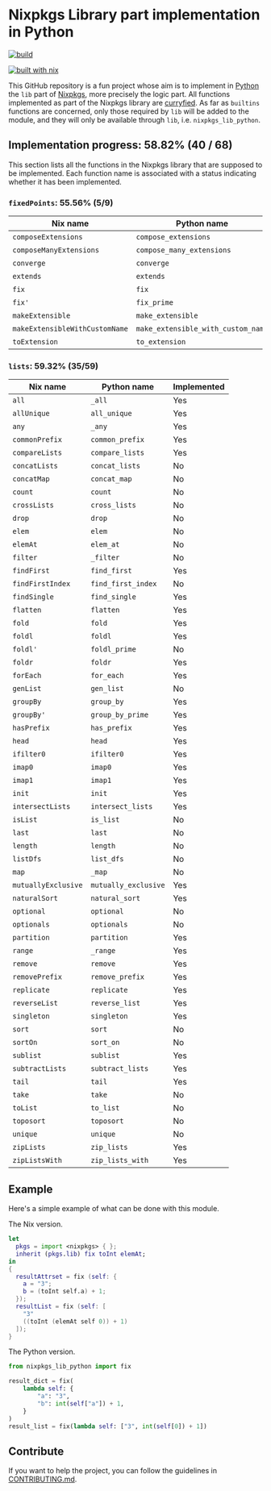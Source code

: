 # Nixpkgs Library part implementation in Python
[![build](https://github.com/theobori/nixpkgs-lib-python/actions/workflows/build.yml/badge.svg)](https://github.com/theobori/nixpkgs-lib-python/actions/workflows/build.yml)

[![built with nix](https://builtwithnix.org/badge.svg)](https://builtwithnix.org)

This GitHub repository is a fun project whose aim is to implement in [Python](https://www.python.org/) the `lib` part of [Nixpkgs](https://github.com/NixOS/nixpkgs), more precisely the logic part. All functions implemented as part of the Nixpkgs library are [curryfied](https://en.wikipedia.org/wiki/Currying). As far as `builtins` functions are concerned, only those required by `lib` will be added to the module, and they will only be available through `lib`, i.e. `nixpkgs_lib_python`.

## Implementation progress: 58.82% (40 / 68)

This section lists all the functions in the Nixpkgs library that are supposed to be implemented.
Each function name is associated with a status indicating whether it has been implemented.

### `fixedPoints`: 55.56% (5/9)
|Nix name|Python name|Implemented|
|-|-|-|
|`composeExtensions`|`compose_extensions`|No|
|`composeManyExtensions`|`compose_many_extensions`|No|
|`converge`|`converge`|Yes|
|`extends`|`extends`|Yes|
|`fix`|`fix`|Yes|
|`fix'`|`fix_prime`|Yes|
|`makeExtensible`|`make_extensible`|No|
|`makeExtensibleWithCustomName`|`make_extensible_with_custom_name`|No|
|`toExtension`|`to_extension`|Yes|

### `lists`: 59.32% (35/59)
|Nix name|Python name|Implemented|
|-|-|-|
|`all`|`_all`|Yes|
|`allUnique`|`all_unique`|Yes|
|`any`|`_any`|Yes|
|`commonPrefix`|`common_prefix`|Yes|
|`compareLists`|`compare_lists`|Yes|
|`concatLists`|`concat_lists`|No|
|`concatMap`|`concat_map`|No|
|`count`|`count`|No|
|`crossLists`|`cross_lists`|No|
|`drop`|`drop`|No|
|`elem`|`elem`|No|
|`elemAt`|`elem_at`|No|
|`filter`|`_filter`|No|
|`findFirst`|`find_first`|Yes|
|`findFirstIndex`|`find_first_index`|No|
|`findSingle`|`find_single`|Yes|
|`flatten`|`flatten`|Yes|
|`fold`|`fold`|Yes|
|`foldl`|`foldl`|Yes|
|`foldl'`|`foldl_prime`|No|
|`foldr`|`foldr`|Yes|
|`forEach`|`for_each`|Yes|
|`genList`|`gen_list`|No|
|`groupBy`|`group_by`|Yes|
|`groupBy'`|`group_by_prime`|Yes|
|`hasPrefix`|`has_prefix`|Yes|
|`head`|`head`|Yes|
|`ifilter0`|`ifilter0`|Yes|
|`imap0`|`imap0`|Yes|
|`imap1`|`imap1`|Yes|
|`init`|`init`|Yes|
|`intersectLists`|`intersect_lists`|Yes|
|`isList`|`is_list`|No|
|`last`|`last`|No|
|`length`|`length`|No|
|`listDfs`|`list_dfs`|No|
|`map`|`_map`|No|
|`mutuallyExclusive`|`mutually_exclusive`|Yes|
|`naturalSort`|`natural_sort`|Yes|
|`optional`|`optional`|No|
|`optionals`|`optionals`|No|
|`partition`|`partition`|Yes|
|`range`|`_range`|Yes|
|`remove`|`remove`|Yes|
|`removePrefix`|`remove_prefix`|Yes|
|`replicate`|`replicate`|Yes|
|`reverseList`|`reverse_list`|Yes|
|`singleton`|`singleton`|Yes|
|`sort`|`sort`|No|
|`sortOn`|`sort_on`|No|
|`sublist`|`sublist`|Yes|
|`subtractLists`|`subtract_lists`|Yes|
|`tail`|`tail`|Yes|
|`take`|`take`|No|
|`toList`|`to_list`|No|
|`toposort`|`toposort`|No|
|`unique`|`unique`|No|
|`zipLists`|`zip_lists`|Yes|
|`zipListsWith`|`zip_lists_with`|Yes|


## Example

Here's a simple example of what can be done with this module.

The Nix version.
```nix
let
  pkgs = import <nixpkgs> { };
  inherit (pkgs.lib) fix toInt elemAt;
in
{
  resultAttrset = fix (self: {
    a = "3";
    b = (toInt self.a) + 1;
  });
  resultList = fix (self: [
    "3"
    ((toInt (elemAt self 0)) + 1)
  ]);
}
```

The Python version.
```python
from nixpkgs_lib_python import fix

result_dict = fix(
    lambda self: {
        "a": "3",
        "b": int(self["a"]) + 1,
    }
)
result_list = fix(lambda self: ["3", int(self[0]) + 1])
```

## Contribute

If you want to help the project, you can follow the guidelines in [CONTRIBUTING.md](./CONTRIBUTING.md).

